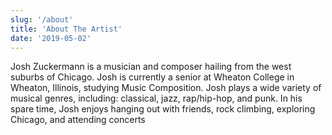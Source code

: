 ```yaml
---
slug: '/about'
title: 'About The Artist'
date: '2019-05-02'
---
```


Josh Zuckermann is a musician and composer hailing from the west suburbs of Chicago. Josh is currently a senior at Wheaton College in Wheaton, Illinois, studying Music Composition. Josh plays a wide variety of musical genres, including: classical, jazz, rap/hip-hop, and punk. In his spare time, Josh enjoys hanging out with friends, rock climbing, exploring Chicago, and attending concerts
